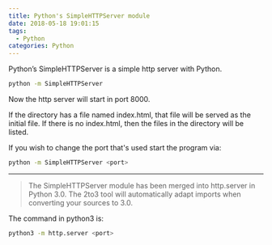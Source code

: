 ```yaml
---
title: Python's SimpleHTTPServer module
date: 2018-05-18 19:01:15
tags:
  - Python
categories: Python
---
```

Python’s SimpleHTTPServer is a simple http server with Python.

```bash
python -m SimpleHTTPServer
```

<!-- more -->

Now the http server will start in port 8000.

If the directory has a file named index.html, that file will be served as the initial file. If there is no index.html, then the files in the directory will be listed.

If you wish to change the port that's used start the program via:

```bash
python -m SimpleHTTPServer <port>
```

***

>The SimpleHTTPServer module has been merged into http.server in Python 3.0. The 2to3 tool will automatically adapt imports when converting your sources to 3.0.

The command in python3 is:

```bash
python3 -m http.server <port>
```
